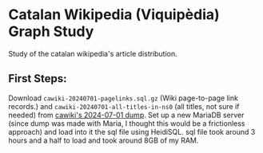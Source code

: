 # Catalan Wikipedia (Viquipèdia) Graph Study
Study of the catalan wikipedia's article distribution.

## First Steps:
Download `cawiki-20240701-pagelinks.sql.gz` (Wiki page-to-page link records.) and `cawiki-20240701-all-titles-in-ns0` (all titles, not sure if needed) from [cawiki's 2024-07-01 dump](https://dumps.wikimedia.org/cawiki/20240701/). 
Set up a new MariaDB server (since dump was made with Maria, I thought this would be a frictionless approach) and load into it the sql file using HeidiSQL. sql file took around 3 hours and a half to load and took around 8GB of my RAM.
